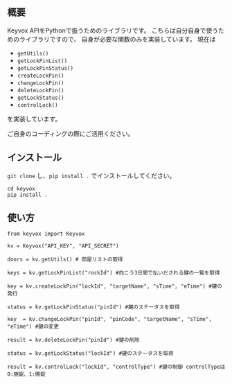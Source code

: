 ## 概要

Keyvox APIをPythonで扱うためのライブラリです。
こちらは自分自身で使うためのライブラリですので、
自身が必要な関数のみを実装しています。
現在は

- `getUtils()`
- `getLockPinList()`
- `getLockPinStatus()`
- `createLockPin()`
- `changeLockPin()`
- `deleteLockPin()`
- `getLockStatus()`
- `controlLock()`

を実装しています。

ご自身のコーディングの際にご活用ください。

## インストール

`git clone` し、`pip install .` でインストールしてください。

```
cd keyvox
pip install .
```

## 使い方

```
from keyvox import Keyvox

kv = Keyvox("API_KEY", "API_SECRET")

doors = kv.getUtils() # 部屋リストの取得

keys = kv.getLockPinList("rockId") #向こう3日間で払いだされる鍵の一覧を取得

key = kv.createLockPin("lockId", "targetName", "sTime", "eTime") #鍵の発行

status = kv.getLockPinStatus("pinId") #鍵のステータスを取得

key  = kv.changeLockPin("pinId", "pinCode", "targetName", "sTime", "eTime") #鍵の変更

result = kv.deleteLockPin("pinId") #鍵の削除

status = kv.getLockStatus("lockId") #鍵のステータスを取得

result = kv.controlLock("lockId", "controlType") #鍵の制御 controlTypeは0:施錠、1:開錠





```
